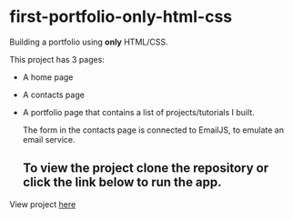 # first-portfolio-only-html-css
Building a portfolio using **only** HTML/CSS.

This project has 3 pages:
- A home page 
- A contacts page
- A portfolio page that contains a list of projects/tutorials I built.

  The form in the contacts page is connected to EmailJS, to emulate an email service.

  ## To view the project clone the repository or click the link below to run the app.


 View project [here](https://my-first-portfolio-c536b.firebaseapp.com/)
